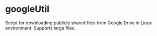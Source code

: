 # googleUtil
Script for downloading publicly shared files from Google Drive in Linux environment. Supports large files.
